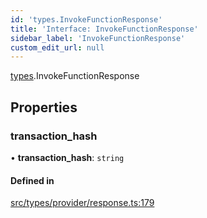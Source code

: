 ```yaml
---
id: 'types.InvokeFunctionResponse'
title: 'Interface: InvokeFunctionResponse'
sidebar_label: 'InvokeFunctionResponse'
custom_edit_url: null
---
```


[types](../namespaces/types.md).InvokeFunctionResponse

## Properties

### transaction_hash

• **transaction_hash**: `string`

#### Defined in

[src/types/provider/response.ts:179](https://github.com/0xs34n/starknet.js/blob/develop/src/types/provider/response.ts#L179)
